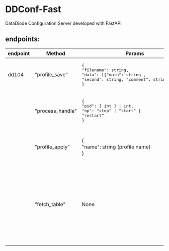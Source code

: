 # DDConf-Fast

DataDiode Configuration Server developed with FastAPI

## endpoints: 

|endpoint|Method|Params|Response|Comment|
|---|---|---|---|---|
|dd104|"profile_save"|<pre>{<br/>"filename": string, <br/>"data": \[\{"main": string , "second": string, "comment": string \}, ...\]<br/>}</pre>|<pre>{<br/>"result": null, <br/>"error": \[ string, ...\] \| null<br/>}</pre>| |
| |"process_handle"|<pre>{<br/>"pid": \[ int \] \|  int, <br/>"op": "stop" \| "start" \| "restart" <br/>}</pre>|<pre>{<br/>"result": \[{ "pid":  int , "status": -1\|0\|1\|2 }, ...\] \| {"status": -1\|0\|1\|2}, <br/>"error": \[ string, ...\] \| null<br/>}</pre>| the type of response\["result"\] depends on the type of params\["pid"\]|
| |"profile_apply"|{<br/>"name": string (profile name)<br/>}|<pre>{<br/>"result": "success" \| "error",<br/>"error": \[ string, ...\]<br/>}</pre>| |
| |"fetch_table"| None |<pre>{<br/>"active": {<br/>"name": string, <br/>"proc_data": \[{<br/>"main": string, <br/>"second": string,<br/>"comment": string,<br/>"status": -1\|0\|1\|2<br/>    }, ...\]<br/>  }, <br/>"loadout_names": \[ string \]<br/>}</pre>|


